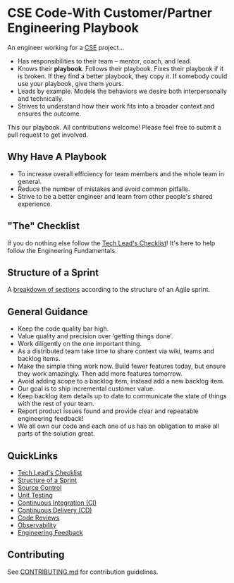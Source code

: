 # CSE Code-With Customer/Partner Engineering Playbook

An engineer working for a [CSE](./CSE.md) project...

* Has responsibilities to their team – mentor, coach, and lead.
* Knows their **playbook**. Follows their playbook. Fixes their playbook if it is broken. If they find a better playbook, they copy it. If somebody could use your playbook, give them yours.
* Leads by example. Models the behaviors we desire both interpersonally and technically.
* Strives to understand how their work fits into a broader context and ensures the outcome.

This our playbook. All contributions welcome! Please feel free to submit a pull request to get involved.

## Why Have A Playbook

* To increase overall efficiency for team members and the whole team in general.
* Reduce the number of mistakes and avoid common pitfalls.
* Strive to be a better engineer and learn from other people's shared experience.

## "The" Checklist

If you do nothing else follow the [Tech Lead's Checklist](TECH-LEADS-CHECKLIST.md)! It's here to help follow the Engineering Fundamentals.

## Structure of a Sprint

A [breakdown of sections](SPRINT-STRUCTURE.md) according to the structure of an Agile sprint.

## General Guidance

* Keep the code quality bar high.
* Value quality and precision over ‘getting things done’.
* Work diligently on the one important thing.
* As a distributed team take time to share context via wiki, teams and backlog items.
* Make the simple thing work now. Build fewer features today, but ensure they work amazingly. Then add more features tomorrow.
* Avoid adding scope to a backlog item, instead add a new backlog item.
* Our goal is to ship incremental customer value.
* Keep backlog item details up to date to communicate the state of things with the rest of your team.
* Report product issues found and provide clear and repeatable engineering feedback!
* We all own our code and each one of us has an obligation to make all parts of the solution great.

## QuickLinks

* [Tech Lead's Checklist](TECH-LEADS-CHECKLIST.md)
* [Structure of a Sprint](SPRINT-STRUCTURE.md)
* [Source Control](source-control/readme.md)
* [Unit Testing](test-first-development/unit-testing/readme.md)
* [Continuous Integration (CI)](continuous-integration/readme.md)
* [Continuous Delivery (CD)](continuous-deployment/readme.md)
* [Code Reviews](code-reviews/README.md)
* [Observability](observability/readme.md)
* [Engineering Feedback](engineering-feedback/readme.md)

## Contributing

See [CONTRIBUTING.md](CONTRIBUTING.md) for contribution guidelines.
